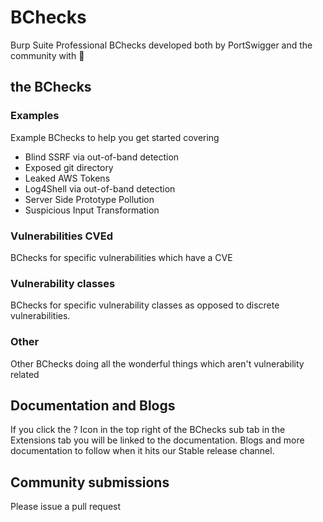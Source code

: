 # BChecks

Burp Suite Professional BChecks developed both by PortSwigger and the community with 🧡

## the BChecks

### Examples
Example BChecks to help you get started covering
* Blind SSRF via out-of-band detection
* Exposed git directory
* Leaked AWS Tokens
* Log4Shell via out-of-band detection
* Server Side Prototype Pollution
* Suspicious Input Transformation

### Vulnerabilities CVEd
BChecks for specific vulnerabilities which have a CVE

### Vulnerability classes
BChecks for specific vulnerability classes as opposed to discrete vulnerabilities. 

### Other
Other BChecks doing all the wonderful things which aren't vulnerability related

## Documentation and Blogs
If you click the ? Icon in the top right of the BChecks sub tab in the Extensions tab you will be linked to the documentation.
Blogs and more documentation to follow when it hits our Stable release channel. 

## Community submissions
Please issue a pull request
